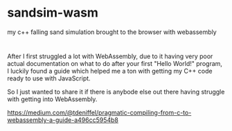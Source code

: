 # sandsim-wasm
my c++ falling sand simulation brought to the browser with webassembly

#

After I first struggled a lot with WebAssembly, due to it having very poor actual documentation on what to do after your first "Hello World!" program, I luckily found a guide which helped me a ton with getting my C++ code ready to use with JavaScript.

So I just wanted to share it if there is anybode else out there having struggle with getting into WebAssembly.

https://medium.com/@tdeniffel/pragmatic-compiling-from-c-to-webassembly-a-guide-a496cc5954b8
